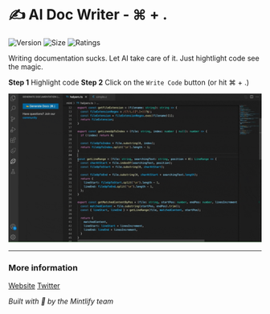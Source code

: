 # ✍️ AI Doc Writer - ⌘ + .

![Version](https://img.shields.io/visual-studio-marketplace/v/mintlify.document) ![Size](https://img.shields.io/github/languages/code-size/mintlify/vscode-docs) ![Ratings](https://img.shields.io/visual-studio-marketplace/r/mintlify.document)

Writing documentation sucks. Let AI take care of it. Just hightlight code see the magic.

**Step 1** Highlight code
**Step 2** Click on the `Write Code` button (or hit ⌘ + .)

<img src="/assets/demo.gif" width="520px" />

-----------------------------------------------------------------------------------------------------------
### More information

[Website](https://mintlify.com/)
[Twitter](https://twitter.com/mintlify)

*Built with 🧡 by the Mintlify team*